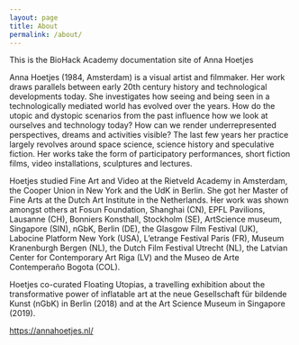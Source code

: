 ```yaml
---
layout: page
title: About
permalink: /about/
---
```


This is the BioHack Academy documentation site of Anna Hoetjes

Anna Hoetjes (1984, Amsterdam) is a visual artist and filmmaker. Her work draws parallels between early 20th century history and technological developments today. She investigates how seeing and being seen in a technologically mediated world has evolved over the years. How do the utopic and dystopic scenarios from the past influence how we look at ourselves and technology today? How can we render underrepresented perspectives, dreams and activities visible? The last few years her practice largely revolves around space science, science history and speculative fiction. Her works take the form of participatory performances, short fiction films, video installations, sculptures and lectures.

Hoetjes studied Fine Art and Video at the Rietveld Academy in Amsterdam, the Cooper Union in New York and the UdK in Berlin. She got her Master of Fine Arts at the Dutch Art Institute in the Netherlands. Her work was shown amongst others at Fosun Foundation, Shanghai (CN), EPFL Pavilions, Lausanne (CH), Bonniers Konsthall, Stockholm (SE), ArtScience museum, Singapore (SIN), nGbK, Berlin (DE), the Glasgow Film Festival (UK), Labocine Platform New York (USA), L’etrange Festival Paris (FR), Museum Kranenburgh Bergen (NL), the Dutch Film Festival Utrecht (NL), the Latvian Center for Contemporary Art Riga (LV) and the Museo de Arte Contemperaño Bogota (COL).

Hoetjes co-curated Floating Utopias, a travelling exhibition about the transformative power of inflatable art at the neue Gesellschaft für bildende Kunst (nGbK) in Berlin (2018) and at the Art Science Museum in Singapore (2019).

https://annahoetjes.nl/
